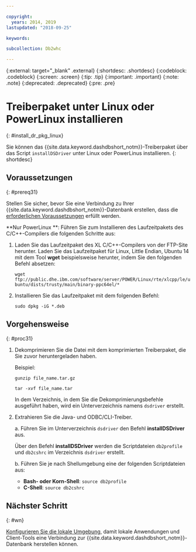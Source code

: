 ```yaml
---

copyright:
  years: 2014, 2019
lastupdated: "2018-09-25"

keywords:

subcollection: Db2whc

---
```


<!-- Attribute definitions --> 
{:external: target="_blank" .external}
{:shortdesc: .shortdesc}
{:codeblock: .codeblock}
{:screen: .screen}
{:tip: .tip}
{:important: .important}
{:note: .note}
{:deprecated: .deprecated}
{:pre: .pre}

# Treiberpaket unter Linux oder PowerLinux installieren
{: #install_dr_pkg_linux}

Sie können das {{site.data.keyword.dashdbshort_notm}}-Treiberpaket über das Script `installDSDriver` unter Linux oder PowerLinus installieren. 
{: shortdesc}

## Voraussetzungen
{: #prereq31}

Stellen Sie sicher, bevor Sie eine Verbindung zu Ihrer {{site.data.keyword.dashdbshort_notm}}-Datenbank erstellen, dass die [erforderlichen Voraussetzungen](/docs/services/Db2whc/connecting?topic=Db2whc-connect_ov#prereqs) erfüllt werden.

<!-- Download the Db2 driver package for your operating system from the web console and install it. -->

**Nur PowerLinux **: Führen Sie zum Installieren des Laufzeitpakets des C/C++-Compilers die folgenden Schritte aus:

1. Laden Sie das Laufzeitpaket des XL C/C++-Compilers von der FTP-Site herunter. Laden Sie das Laufzeitpaket für Linux, Little Endian, Ubuntu 14 mit dem Tool **wget** beispielsweise herunter, indem Sie den folgenden Befehl absetzen: 

   `wget ftp://public.dhe.ibm.com/software/server/POWER/Linux/rte/xlcpp/le/ubuntu/dists/trusty/main/binary-ppc64el/*`
2. Installieren Sie das Laufzeitpaket mit dem folgenden Befehl:

   `sudo dpkg -iG *.deb` 

## Vorgehensweise
{: #proc31}

1. Dekomprimieren Sie die Datei mit dem komprimierten Treiberpaket, die Sie zuvor heruntergeladen haben.

   Beispiel: 

   `gunzip file_name.tar.gz`

   `tar -xvf file_name.tar`

    In dem Verzeichnis, in dem Sie die Dekomprimierungsbefehle ausgeführt haben, wird ein Unterverzeichnis namens `dsdriver` erstellt.
2. Extrahieren Sie die Java- und ODBC/CLI-Treiber.

   a. Führen Sie im Unterverzeichnis `dsdriver` den Befehl **installDSDriver** aus.
   
   Über den Befehl **installDSDriver** werden die Scriptdateien `db2profile` und `db2cshrc` im Verzeichnis `dsdriver` erstellt.

   b. Führen Sie je nach Shellumgebung eine der folgenden Scriptdateien aus:

   - **Bash- oder Korn-Shell**: `source db2profile`
   - **C-Shell**: `source db2cshrc`

## Nächster Schritt
{: #wn}

[Konfigurieren Sie die lokale Umgebung](/docs/services/Db2whc?topic=Db2whc-cfg_loc_env#cfg_loc_env), damit lokale Anwendungen und Client-Tools eine Verbindung zur {{site.data.keyword.dashdbshort_notm}}-Datenbank herstellen können.   




